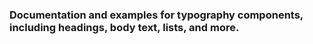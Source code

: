### Documentation and examples for typography components, including headings, body text, lists, and more.
